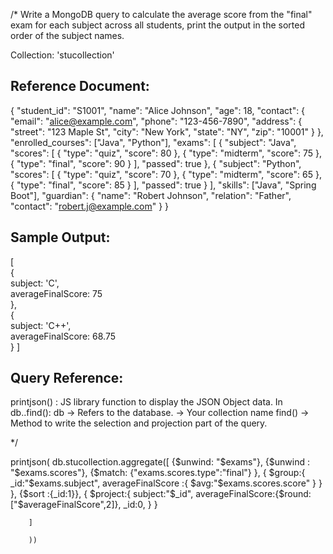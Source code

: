 
/*
Write a MongoDB query to calculate the average score from the "final" exam 
for each subject across all students, print the output in the sorted order 
of the subject names.

Collection: 'stucollection'

Reference Document:
-------------------
{
    "student_id": "S1001",
    "name": "Alice Johnson",
    "age": 18,
    "contact": {
      "email": "alice@example.com",
      "phone": "123-456-7890",
      "address": {
        "street": "123 Maple St",
        "city": "New York",
        "state": "NY",
        "zip": "10001"
      }
    },
    "enrolled_courses": ["Java", "Python"],
    "exams": [
      {
        "subject": "Java",
        "scores": [
          { "type": "quiz", "score": 80 },
          { "type": "midterm", "score": 75 },
          { "type": "final", "score": 90 }
        ],
        "passed": true
      },
      {
        "subject": "Python",
        "scores": [
          { "type": "quiz", "score": 70 },
          { "type": "midterm", "score": 65 },
          { "type": "final", "score": 85 }
        ],
        "passed": true
      }
    ],
    "skills": ["Java", "Spring Boot"],
    "guardian": {
      "name": "Robert Johnson",
      "relation": "Father",
      "contact": "robert.j@example.com"
    }
}

Sample Output:
---------------
[                                                                               
  {                                                                             
    subject: 'C',                                                               
    averageFinalScore: 75                                                       
  },                                                                            
  {                                                                             
    subject: 'C++',                                                             
    averageFinalScore: 68.75                                                    
  }
]

Query Reference:
----------------
printjson() : JS library function to display the JSON Object data.
In db.<collection>.find():
	db -> Refers to the database.
	<collection> -> Your collection name
	find() -> Method to write the selection and projection part of the query.

*/
	
printjson(
	db.stucollection.aggregate([
	    {$unwind: "$exams"},
	    {$unwind : "$exams.scores"},
	    {$match:
	        {"exams.scores.type":"final"}
	    },
	    {
	        $group:{
	            _id:"$exams.subject",
	            averageFinalScore :{
	                $avg:"$exams.scores.score"
	            }
	        }
	    },
	    {$sort :{_id:1}},
	    {
	        $project:{
	            subject:"$_id",
	            averageFinalScore:{$round:["$averageFinalScore",2]},
	            _id:0,
	        }
	    }
	    
	    ]
	    
	    ))
